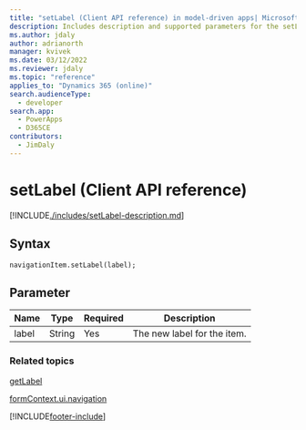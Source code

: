 ```yaml
---
title: "setLabel (Client API reference) in model-driven apps| MicrosoftDocs"
description: Includes description and supported parameters for the setLAbel method.
ms.author: jdaly
author: adrianorth
manager: kvivek
ms.date: 03/12/2022
ms.reviewer: jdaly
ms.topic: "reference"
applies_to: "Dynamics 365 (online)"
search.audienceType: 
  - developer
search.app: 
  - PowerApps
  - D365CE
contributors:
  - JimDaly
---
```

# setLabel (Client API reference)



[!INCLUDE[./includes/setLabel-description.md](./includes/setLabel-description.md)]

## Syntax

`navigationItem.setLabel(label);`

## Parameter

|Name|Type|Required|Description|
|--|--|--|--|
|label|String|Yes|The new label for the item.|

### Related topics

[getLabel](getLabel.md)

[formContext.ui.navigation](../formContext-ui-navigation.md)





[!INCLUDE[footer-include](../../../../../includes/footer-banner.md)]